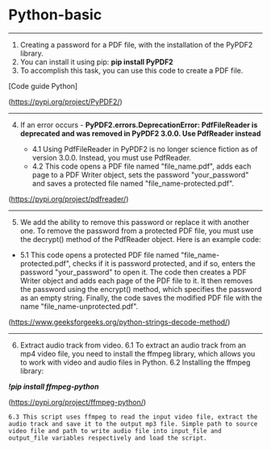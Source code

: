 # __Python-basic__
___
1. Creating a password for a PDF file, with the installation of the PyPDF2 library.
2. You can install it using pip:
__pip install PyPDF2__
3. To accomplish this task, you can use this code to create a PDF file.

[Code guide Python]


(https://pypi.org/project/PyPDF2/)

___

4. If an error occurs - __PyPDF2.errors.DeprecationError: PdfFileReader is deprecated and was removed in PyPDF2 3.0.0. Use PdfReader instead__

    
   * 4.1 Using PdfFileReader in PyPDF2 is no longer science fiction as of version 3.0.0. Instead, you must use PdfReader.
   * 4.2 This code opens a PDF file named "file_name.pdf", adds each page to a PDF Writer object, sets the password "your_password" and saves a protected file named "file_name-protected.pdf".
   
(https://pypi.org/project/pdfreader/)
___
5. We add the ability to remove this password or replace it with another one.
To remove the password from a protected PDF file, you must use the decrypt() method of the PdfReader object. Here is an example code:

* 5.1 This code opens a protected PDF file named "file_name-protected.pdf", checks if it is password protected, and if so, enters the password "your_password" to open it. The code then creates a PDF Writer object and adds each page of the PDF file to it. It then removes the password using the encrypt() method, which specifies the password as an empty string. Finally, the code saves the modified PDF file with the name "file_name-unprotected.pdf".

(https://www.geeksforgeeks.org/python-strings-decode-method/)

___
6. Extract audio track from video.
    6.1 To extract an audio track from an mp4 video file, you need to install the ffmpeg library, which allows you to work with video and audio files in Python.
    6.2 Installing the ffmpeg library:

___!pip install ffmpeg-python___

(https://pypi.org/project/ffmpeg-python/)

    6.3 This script uses ffmpeg to read the input video file, extract the audio track and save it to the output mp3 file. Simple path to source video file and path to write audio file into input_file and output_file variables respectively and load the script.
